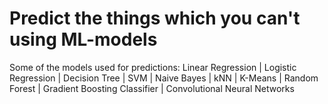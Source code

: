 # Predict the things which you can't using ML-models
Some of the models used for predictions:
Linear Regression
| Logistic Regression
| Decision Tree
| SVM
| Naive Bayes
| kNN
| K-Means
| Random Forest
| Gradient Boosting Classifier
| Convolutional Neural Networks
